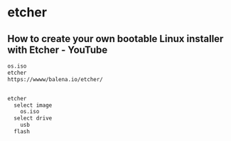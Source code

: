 # etcher

## How to create your own bootable Linux installer with Etcher - YouTube

```txt
os.iso
etcher
https://wwww/balena.io/etcher/


etcher
  select image
    os.iso
  select drive
    usb
  flash
```
